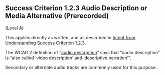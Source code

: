 ## Success Criterion 1.2.3 Audio Description or Media Alternative (Prerecorded)

(Level A)

This applies directly as written, and as described in [Intent from Understanding Success Criterion 1.2.3](https://www.w3.org/WAI/WCAG22/Understanding/audio-description-or-media-alternative-prerecorded#intent).

<div class="note">

The WCAG 2 definition of “[audio description](https://www.w3.org/TR/WCAG22/#dfn-audio-descriptions)” says that “audio description” is “also called ‘video description’ and ‘descriptive narration’”.

</div>

<div class="note">

Secondary or alternate audio tracks are commonly used for this purpose.

</div>
